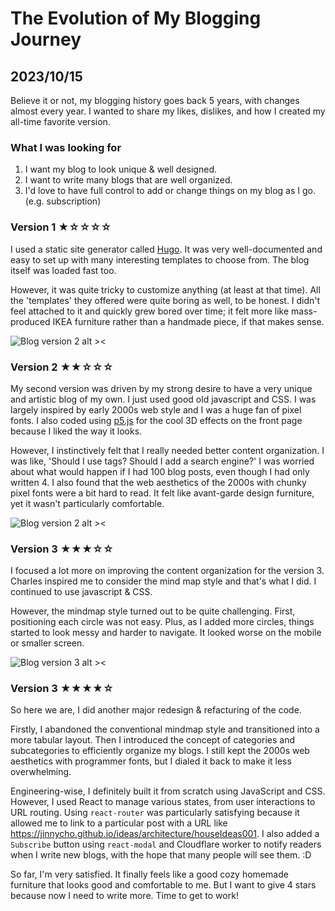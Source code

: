 # The Evolution of My Blogging Journey
## 2023/10/15
Believe it or not, my blogging history goes back 5 years, with changes almost every year. I wanted to share my likes, dislikes, and how I created my all-time favorite version.

### What I was looking for
1. I want my blog to look unique & well designed.
2. I want to write many blogs that are well organized.
3. I'd love to have full control to add or change things on my blog as I go. (e.g. subscription)

### Version 1 ★☆☆☆☆
I used a static site generator called [Hugo](https://gohugo.io/). It was very well-documented and easy to set up with many interesting templates to choose from. The blog itself was loaded fast too. 

However, it was quite tricky to customize anything (at least at that time). All the 'templates' they offered were quite boring as well, to be honest. I didn't feel attached to it and quickly grew bored over time; it felt more like mass-produced IKEA furniture rather than a handmade piece, if that makes sense.

![Blog version 2 alt ><](https://github.com/jinnycho/jinnycho.github.io/blob/main/src/assets/photos/blog1.jpeg?raw=true)


### Version 2 ★★☆☆☆
My second version was driven by my strong desire to have a very unique and artistic blog of my own. I just used good old javascript and CSS. I was largely inspired by early 2000s web style and I was a huge fan of pixel fonts. I also coded using [p5.js](https://p5js.org/) for the cool 3D effects on the front page because I liked the way it looks.

However, I instinctively felt that I really needed better content organization. I was like, 'Should I use tags? Should I add a search engine?' I was worried about what would happen if I had 100 blog posts, even though I had only written 4. I also found that the web aesthetics of the 2000s with chunky pixel fonts were a bit hard to read. It felt like avant-garde design furniture, yet it wasn't particularly comfortable.

![Blog version 2 alt ><](https://github.com/jinnycho/jinnycho.github.io/blob/main/src/assets/photos/blog2.png?raw=true)

### Version 3 ★★★☆☆
I focused a lot more on improving the content organization for the version 3. Charles inspired me to consider the mind map style and that's what I did. I continued to use javascript & CSS.

However, the mindmap style turned out to be quite challenging. First, positioning each circle was not easy. Plus, as I added more circles, things started to look messy and harder to navigate. It looked worse on the mobile or smaller screen.

![Blog version 3 alt ><](https://github.com/jinnycho/jinnycho.github.io/blob/main/src/assets/photos/blog3.png?raw=true)

### Version 3 ★★★★☆
So here we are, I did another major redesign & refacturing of the code. 

Firstly, I abandoned the conventional mindmap style and transitioned into a more tabular layout. Then I introduced the concept of categories and subcategories to efficiently organize my blogs. I still kept the 2000s web aesthetics with programmer fonts, but I dialed it back to make it less overwhelming.

Engineering-wise, I definitely built it from scratch using JavaScript and CSS. However, I used React to manage various states, from user interactions to URL routing. Using `react-router` was particularly satisfying because it allowed me to link to a particular post with a URL like https://jinnycho.github.io/ideas/architecture/houseIdeas001. I also added a `Subscribe` button using `react-modal` and Cloudflare worker to notify readers when I write new blogs, with the hope that many people will see them. :D

So far, I'm very satisfied. It finally feels like a good cozy homemade furniture that looks good and comfortable to me. But I want to give 4 stars because now I need to write more. Time to get to work!